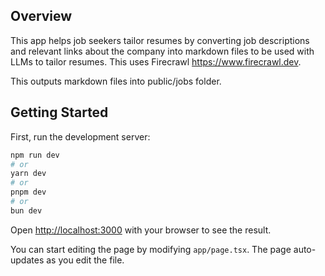 
## Overview
This app helps job seekers tailor resumes by converting job descriptions and relevant links about the company into markdown files to be used with LLMs to tailor resumes. This uses Firecrawl  https://www.firecrawl.dev. 

This outputs markdown files into public/jobs folder.

## Getting Started

First, run the development server:

```bash
npm run dev
# or
yarn dev
# or
pnpm dev
# or
bun dev
```

Open [http://localhost:3000](http://localhost:3000) with your browser to see the result.

You can start editing the page by modifying `app/page.tsx`. The page auto-updates as you edit the file.
 